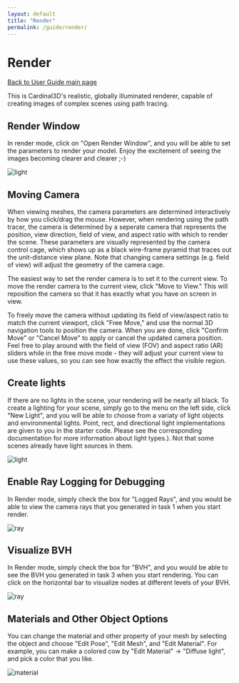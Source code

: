 ```yaml
---
layout: default
title: "Render"
permalink: /guide/render/
---
```


# Render

[Back to User Guide main page](..)

This is Cardinal3D's realistic, globally illuminated renderer, capable of creating images of complex scenes using path tracing.

## Render Window

In render mode, click on "Open Render Window", and you will be able to set the parameters to render your model. Enjoy the excitement of seeing the images becoming clearer and clearer ;-)

![light](render_mode/window.png)

## Moving Camera

When viewing meshes, the camera parameters are determined interactively by how you click/drag the mouse.  However, when rendering using the path tracer, the camera is determined by a seperate camera that represents the position, view direction, field of view, and aspect ratio with which to render the scene. These parameters are visually represented by the camera control cage, which shows up as a black wire-frame pyramid that traces out the unit-distance view plane. Note that changing camera settings (e.g. field of view) will adjust the geometry of the camera cage.

The easiest way to set the render camera is to set it to the current view. To move the render camera to the current view, click "Move to View." This will reposition the camera so that it has exactly what you have on screen in view.

To freely move the camera without updating its field of view/aspect ratio to match the current viewport, click "Free Move," and use the normal 3D navigation tools to position the camera. When you are done, click "Confirm Move" or "Cancel Move" to apply or cancel the updated camera position. Feel free to play around with the field of view (FOV) and aspect ratio (AR) sliders while in the free move mode - they will adjust your current view to use these values, so you can see how exactly the effect the visible region.

## Create lights

If there are no lights in the scene, your rendering will be nearly all black.  To create a lighting for your scene, simply go to the menu on the left side, click "New Light", and you will be able to choose from a variaty of light objects and environmental lights. Point, rect, and directional light implementations are given to you in the starter code. Please see the corresponding documentation for more information about light types.). Not that some scenes already have light sources in them.

![light](render_mode/light.png)

## Enable Ray Logging for Debugging

In Render mode, simply check the box for "Logged Rays", and you would be able to view the camera rays that you generated in task 1 when you start render.

![ray](render_mode/log_ray.png)

## Visualize BVH

In Render mode, simply check the box for "BVH", and you would be able to see the BVH you generated in task 3 when you start rendering. You can click on the horizontal bar to visualize nodes at different levels of your BVH.

![ray](render_mode/bvh.png)

## Materials and Other Object Options

You can change the material and other property of your mesh by selecting the object and choose "Edit Pose", "Edit Mesh", and "Edit Material". For example, you can make a colored cow by "Edit Material" -> "Diffuse light", and pick a color that you like.

![material](render_mode/material.png)




